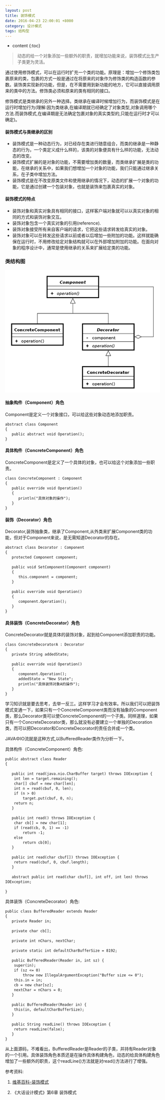 ```yaml
---
layout: post
title: 装饰模式
date: 2016-04-23 22:00:01 +8000
category: 设计模式
tags: 结构型
---
```


* content
{:toc}

>动态的给一个对象添加一些额外的职责，就增加功能来说，装饰模式比生产子类更为灵活。

通过使用修饰模式，可以在运行时扩充一个类的功能。原理是：增加一个修饰类包裹原来的类，包裹的方式一般是通过在将原来的对象作为修饰类的构造函数的参数。装饰类实现新的功能，但是，在不需要用到新功能的地方，它可以直接调用原来的类中的方法。修饰类必须和原来的类有相同的接口。

修饰模式是类继承的另外一种选择。类继承在编译时候增加行为，而装饰模式是在运行时增加行为(理解:因为类继承,在编译期就已经确定了对象类型,对象调用哪个方法.而装饰模式,在编译期是无法确定包裹对象的真实类型的,只能在运行时才可以确定)。

#### 装饰模式与类继承的区别

* 装饰模式是一种动态行为，对已经存在类进行随意组合，而类的继承是一种静态的行为，一个类定义成什么样的，该类的对象便具有什么样的功能，无法动态的改变。
* 装饰模式扩展的是对象的功能，不需要增加类的数量，而类继承扩展是类的功能，在继承的关系中，如果我们想增加一个对象的功能，我们只能通过继承关系，在子类中增加方法。
* 装饰模式是在不改变原类文件和使用继承的情况下，动态的扩展一个对象的功能，它是通过创建一个包装对象，也就是装饰来包裹真实的对象。

#### 装饰模式的特点
* 装饰对象和真实对象具有相同的接口，这样客户端对象就可以以真实对象的相同的方式和装饰对象交互。
* 装饰对象包含一个真实对象的引用(reference).
* 装饰对象接受所有来自客户端的请求，它把这些请求转发给真实的对象。
* 装饰对象可以在转发这些请求以前或者以后增加一些附加的功能。这样就能确保在运行时，不用修改给定对象结构就可以在外部增加附加的功能。在面向对象的程序设计中，通常是使用继承的关系来扩展给定类的功能。

### 类结构图

![](/img/designPatterns/decorator.png)

#### 抽象构件（Component）角色

Component是定义一个对象接口，可以给这些对象动态地添加职责。

    abstract class Component
    {
       public abstract void Operation();
    }

#### 具体构件（ConcreteComponent）角色

ConcreteComponent是定义了一个具体的对象，也可以给这个对象添加一些职责。

    class ConcreteComponent : Component
    {
       public override void Operation()
       {
          println("具体对象的操作");
       }
    }

#### 装饰（Decorator）角色

Decorator,装饰抽象类，继承了Component,从外类来扩展Component类的功能，但对于Component来说，是无需知道Decorator的存在。

    abstract class Decorator : Component
    {
       protected Component component;

       public void SetComponent(Component component)
       {
          this.component = component;
       }

       public override void Operation()
       {
          component.Operation();
       }
    }

#### 具体装饰（ConcreteDecorator）角色

ConcreteDecorator就是具体的装饰对象，起到给Component添加职责的功能。

    class ConcreteDecoratorA : Decorator
    {
       private String addedState;

       public override void Operation()
       {
          component.Operation();
          addedState = "New State";
          println("具体装饰对象A的操作");
       }
    }

学习知识就是要去思考，去举一反三。这样学习才会有效率。所以我们可以把装饰模式变通一下，如果只有一个ConcreteComponent类而没有抽象的Component类，那么Decorator类可以使ConcreteComponent的一个子类。同样道理，如果只有一个ConcreteDecorator类，那么就没有必要建立一个单独的Decoration类，而可以把Decorator和ConcreteDecorator的责任合并成一个类。

JAVA中IO流就是这种方式,以BufferedReader类作为分析一下。

具体构件（ConcreteComponent）角色:

    public abstract class Reader
    {

       public int read(java.nio.CharBuffer target) throws IOException {
        int len = target.remaining();
        char[] cbuf = new char[len];
        int n = read(cbuf, 0, len);
        if (n > 0)
            target.put(cbuf, 0, n);
        return n;
       }

       public int read() throws IOException {
        char cb[] = new char[1];
        if (read(cb, 0, 1) == -1)
            return -1;
        else
            return cb[0];
       }

       public int read(char cbuf[]) throws IOException {
        return read(cbuf, 0, cbuf.length);
       }

       abstract public int read(char cbuf[], int off, int len) throws IOException;

    }

具体装饰（ConcreteDecorator）角色:

    public class BufferedReader extends Reader
    {
       private Reader in;

       private char cb[];

       private int nChars, nextChar;

       private static int defaultCharBufferSize = 8192;

       public BufferedReader(Reader in, int sz) {
        super(in);
        if (sz <= 0)
            throw new IllegalArgumentException("Buffer size <= 0");
        this.in = in;
        cb = new char[sz];
        nextChar = nChars = 0;
       }

       public BufferedReader(Reader in) {
        this(in, defaultCharBufferSize);
       }

       public String readLine() throws IOException {
        return readLine(false);
       }
    }

从上面源码，不难看出，BufferedReader是Reader的子类，并持有Reader对象的一个引用。具体装饰角色本质还是在操作具体构建角色，动态的给具体构建角色增加了一些额外的职责，这个readLine()方法就是对read()方法进行了增强。

参考资料:

1. [维基百科-装饰模式](https://zh.wikipedia.org/wiki/修饰模式)

2. 《大话设计模式》第6章 装饰模式






